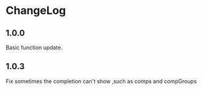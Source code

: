 # ChangeLog

## 1.0.0

Basic function update.

## 1.0.3

Fix sometimes the completion can't show ,such as comps and compGroups
